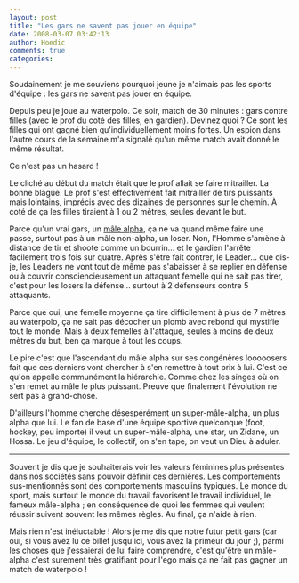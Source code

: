 ```yaml
---
layout: post
title: "Les gars ne savent pas jouer en équipe"
date: 2008-03-07 03:42:13
author: Hoedic
comments: true
categories: 
---
```



Soudainement je me souviens pourquoi jeune je n'aimais pas les sports d'équipe  : les gars ne savent pas jouer en équipe.

Depuis peu je joue au waterpolo. Ce soir, match de 30 minutes : gars contre filles (avec le prof du coté des filles, en gardien). Devinez quoi ? Ce sont les filles qui ont gagné bien qu'individuellement moins fortes. Un espion dans l'autre cours de la semaine m'a signalé qu'un même match avait donné le même résultat. 

Ce n'est pas un hasard !

Le cliché au début du match était que le prof allait se faire mitrailler. La bonne blague. Le prof s'est effectivement fait mitrailler de tirs puissants mais lointains, imprécis avec des dizaines de personnes sur le chemin. À coté de ça les filles tiraient à 1 ou 2 mètres, seules devant le but.

Parce qu'un vrai gars, un [mâle alpha](http://en.wikipedia.org/wiki/Alpha_%28biology%29), ça ne va quand même faire une passe, surtout pas à un mâle non-alpha, un loser. Non, l'Homme s'amène à distance de tir et shoote comme un bourrin... et le gardien l'arrête facilement trois fois sur quatre. Après s'être fait contrer, le Leader... que dis-je, les Leaders ne vont tout de même pas s'abaisser à se replier en défense ou à couvrir consciencieusement un attaquant femelle qui ne sait pas tirer, c'est pour les losers la défense... surtout à 2 défenseurs contre 5 attaquants.

Parce que oui, une femelle moyenne ça tire difficilement à plus de 7 mètres au waterpolo, ça ne sait pas décocher un plomb avec rebond qui mystifie tout le monde. Mais à deux femelles à l'attaque, seules à moins de deux mètres du but, ben ça marque à tout les coups.

Le pire c'est que l'ascendant du mâle alpha sur ses congénères looooosers fait que ces derniers vont chercher à s'en remettre à tout prix à lui. C'est ce qu'on appelle communément la hiérarchie. Comme chez les singes où on s'en remet au mâle le plus puissant. Preuve que finalement l'évolution ne sert pas à grand-chose.

D'ailleurs l'homme cherche désespérément un super-mâle-alpha, un plus alpha que lui. Le fan de base d'une équipe sportive quelconque (foot, hockey, peu importe) il veut un super-mâle-alpha, une star, un Zidane, un Hossa. Le jeu d'équipe, le collectif, on s'en tape, on veut un Dieu à aduler.

***

Souvent je dis que je souhaiterais voir les valeurs féminines plus présentes dans nos sociétés sans pouvoir définir ces dernières. Les comportements sus-mentionnés sont des comportements masculins typiques. Le monde du sport, mais surtout le monde du travail favorisent le travail individuel, le fameux mâle-alpha ; en conséquence de quoi les femmes qui veulent réussir suivent souvent les mêmes règles. Au final, ça n'aide à rien.

Mais rien n'est inéluctable ! Alors je me dis que notre futur petit gars (car oui, si vous avez lu ce billet jusqu'ici, vous avez la primeur du jour ;), parmi les choses que j'essaierai de lui faire comprendre, c'est qu'être un mâle-alpha c'est surement très gratifiant pour l'ego mais ça ne fait pas gagner un match de waterpolo !